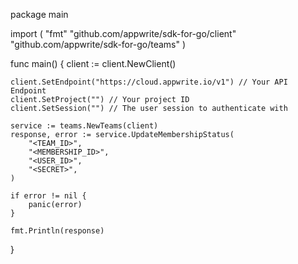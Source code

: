 package main

import (
    "fmt"
    "github.com/appwrite/sdk-for-go/client"
    "github.com/appwrite/sdk-for-go/teams"
)

func main() {
    client := client.NewClient()

    client.SetEndpoint("https://cloud.appwrite.io/v1") // Your API Endpoint
    client.SetProject("") // Your project ID
    client.SetSession("") // The user session to authenticate with

    service := teams.NewTeams(client)
    response, error := service.UpdateMembershipStatus(
        "<TEAM_ID>",
        "<MEMBERSHIP_ID>",
        "<USER_ID>",
        "<SECRET>",
    )

    if error != nil {
        panic(error)
    }

    fmt.Println(response)
}
